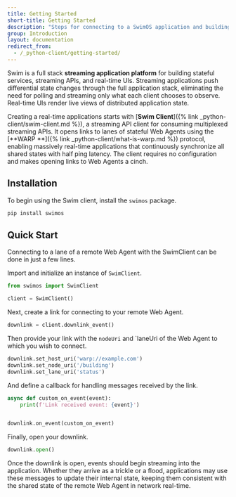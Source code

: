 ```yaml
---
title: Getting Started
short-title: Getting Started
description: "Steps for connecting to a SwimOS application and building applications powered by streaming data"
group: Introduction
layout: documentation
redirect_from:
  - /_python-client/getting-started/
---
```


Swim is a full stack **streaming application platform** for building stateful services, streaming APIs, and real-time
UIs. Streaming applications push differential state changes through the full application stack, eliminating the need for
polling and streaming only what each client chooses to observe. Real-time UIs render live views of distributed
application state.

Creating a real-time applications starts with [**Swim Client**]({% link _python-client/swim-client.md %}), a streaming
API client for consuming multiplexed streaming APIs. It opens links to lanes of stateful Web Agents using the [**WARP
**]({% link _python-client/what-is-warp.md %}) protocol, enabling massively real-time applications that continuously
synchronize all shared states with half ping latency. The client requires no configuration and makes opening links to
Web Agents a cinch.

## Installation

To begin using the Swim client, install the `swimos` package.

```bash
pip install swimos
```

## Quick Start

Connecting to a lane of a remote Web Agent with the SwimClient can be done in just a few lines.

Import and initialize an instance of `SwimClient`.

```python
from swimos import SwimClient

client = SwimClient()
```

Next, create a link for connecting to your remote Web Agent.

```python
downlink = client.downlink_event()
```

Then provide your link with the `nodeUri` and `laneUri of the Web Agent to which you wish to connect.

```python
downlink.set_host_uri('warp://example.com')
downlink.set_node_uri('/building')
downlink.set_lane_uri('status')
```

And define a callback for handling messages received by the link.

```python
async def custom_on_event(event):
    print(f'Link received event: {event}')


downlink.on_event(custom_on_event)
```

Finally, open your downlink.

```python
downlink.open()
```

Once the downlink is open, events should begin streaming into the application. Whether they arrive as a trickle or a
flood, applications may use these messages to update their internal state, keeping them consistent with the shared state
of the remote Web Agent in network real-time.
